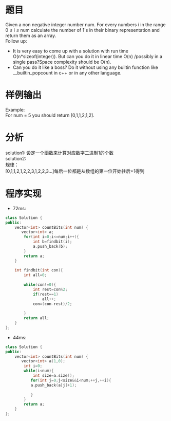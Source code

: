 # 题目
Given a non negative integer number num. For every numbers i in the range 0 ≤ i ≤ num calculate the number of 1's in their binary representation and return them as an array.\
Follow up:
* It is very easy to come up with a solution with run time O(n*sizeof(integer)). But can you do it in linear time O(n) /possibly in a single pass?Space complexity should be O(n).
* Can you do it like a boss? Do it without using any builtin function like __builtin_popcount in c++ or in any other language.
# 样例输出
Example:\
For num = 5 you should return [0,1,1,2,1,2].
# 分析
solution1:
设定一个函数来计算对应数字二进制1的个数\
solution2:\
规律：\
[0,1,1,2,1,2,2,3,1,2,2,3...]每后一位都是从数组的第一位开始往后+1得到
# 程序实现
* 72ms:
```cpp
class Solution {
public:
    vector<int> countBits(int num) {
       vector<int> a;
        for(int i=0;i<=num;i++){
            int b=findbit(i);
            a.push_back(b);
        }
        return a;
    }
        
    int findbit(int con){
        int all=0;
        
        while(con!=0){
            int rest=con%2;
            if(rest==1)
                all++;
            con=(con-rest)/2;
            
        }
        return all;
    }
};
```
* 44ms:
```cpp
class Solution {
public:
    vector<int> countBits(int num) {
       vector<int> a(1,0);
        int i=0;
        while(i<num){
            int size=a.size();
           for(int j=0;j<size&&i<num;++j,++i){
           a.push_back(a[j]+1);
              
           }
        }
        return a;
    }
};
  
  